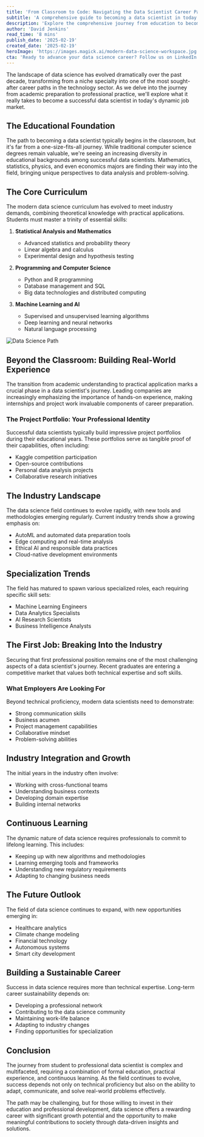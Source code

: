 ```yaml
---
title: 'From Classroom to Code: Navigating the Data Scientist Career Path'
subtitle: 'A comprehensive guide to becoming a data scientist in today''s competitive landscape'
description: 'Explore the comprehensive journey from education to becoming a successful data scientist. Learn about essential skills, industry trends, and what it takes to build a sustainable career in this dynamic field. From core curriculum requirements to real-world experience, this guide covers everything aspiring data scientists need to know.'
author: 'David Jenkins'
read_time: '8 mins'
publish_date: '2025-02-19'
created_date: '2025-02-19'
heroImage: 'https://images.magick.ai/modern-data-science-workspace.jpg'
cta: 'Ready to advance your data science career? Follow us on LinkedIn for daily insights, job opportunities, and expert advice from leading data scientists in the field!'
---
```


The landscape of data science has evolved dramatically over the past decade, transforming from a niche specialty into one of the most sought-after career paths in the technology sector. As we delve into the journey from academic preparation to professional practice, we'll explore what it really takes to become a successful data scientist in today's dynamic job market.

## The Educational Foundation

The path to becoming a data scientist typically begins in the classroom, but it's far from a one-size-fits-all journey. While traditional computer science degrees remain valuable, we're seeing an increasing diversity in educational backgrounds among successful data scientists. Mathematics, statistics, physics, and even economics majors are finding their way into the field, bringing unique perspectives to data analysis and problem-solving.

## The Core Curriculum

The modern data science curriculum has evolved to meet industry demands, combining theoretical knowledge with practical applications. Students must master a trinity of essential skills:

1. **Statistical Analysis and Mathematics**
   - Advanced statistics and probability theory
   - Linear algebra and calculus
   - Experimental design and hypothesis testing

2. **Programming and Computer Science**
   - Python and R programming
   - Database management and SQL
   - Big data technologies and distributed computing

3. **Machine Learning and AI**
   - Supervised and unsupervised learning algorithms
   - Deep learning and neural networks
   - Natural language processing

![Data Science Path](https://images.magick.ai/modern-data-science-path.jpg)

## Beyond the Classroom: Building Real-World Experience

The transition from academic understanding to practical application marks a crucial phase in a data scientist's journey. Leading companies are increasingly emphasizing the importance of hands-on experience, making internships and project work invaluable components of career preparation.

### The Project Portfolio: Your Professional Identity

Successful data scientists typically build impressive project portfolios during their educational years. These portfolios serve as tangible proof of their capabilities, often including:

- Kaggle competition participation
- Open-source contributions
- Personal data analysis projects
- Collaborative research initiatives

## The Industry Landscape

The data science field continues to evolve rapidly, with new tools and methodologies emerging regularly. Current industry trends show a growing emphasis on:

- AutoML and automated data preparation tools
- Edge computing and real-time analysis
- Ethical AI and responsible data practices
- Cloud-native development environments

## Specialization Trends

The field has matured to spawn various specialized roles, each requiring specific skill sets:

- Machine Learning Engineers
- Data Analytics Specialists
- AI Research Scientists
- Business Intelligence Analysts

## The First Job: Breaking Into the Industry

Securing that first professional position remains one of the most challenging aspects of a data scientist's journey. Recent graduates are entering a competitive market that values both technical expertise and soft skills.

### What Employers Are Looking For

Beyond technical proficiency, modern data scientists need to demonstrate:

- Strong communication skills
- Business acumen
- Project management capabilities
- Collaborative mindset
- Problem-solving abilities

## Industry Integration and Growth

The initial years in the industry often involve:

- Working with cross-functional teams
- Understanding business contexts
- Developing domain expertise
- Building internal networks

## Continuous Learning

The dynamic nature of data science requires professionals to commit to lifelong learning. This includes:

- Keeping up with new algorithms and methodologies
- Learning emerging tools and frameworks
- Understanding new regulatory requirements
- Adapting to changing business needs

## The Future Outlook

The field of data science continues to expand, with new opportunities emerging in:

- Healthcare analytics
- Climate change modeling
- Financial technology
- Autonomous systems
- Smart city development

## Building a Sustainable Career

Success in data science requires more than technical expertise. Long-term career sustainability depends on:

- Developing a professional network
- Contributing to the data science community
- Maintaining work-life balance
- Adapting to industry changes
- Finding opportunities for specialization

## Conclusion

The journey from student to professional data scientist is complex and multifaceted, requiring a combination of formal education, practical experience, and continuous learning. As the field continues to evolve, success depends not only on technical proficiency but also on the ability to adapt, communicate, and solve real-world problems effectively.

The path may be challenging, but for those willing to invest in their education and professional development, data science offers a rewarding career with significant growth potential and the opportunity to make meaningful contributions to society through data-driven insights and solutions.